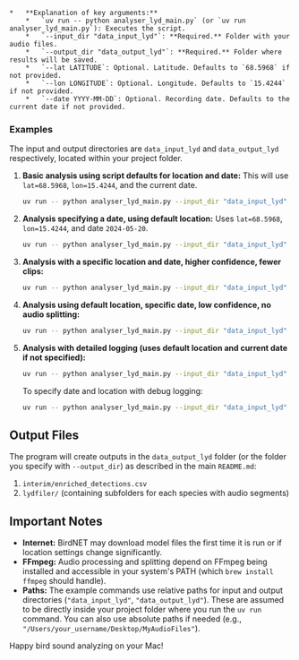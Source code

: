     *   **Explanation of key arguments:**
        *   `uv run -- python analyser_lyd_main.py` (or `uv run analyser_lyd_main.py`): Executes the script.
        *   `--input_dir "data_input_lyd"`: **Required.** Folder with your audio files.
        *   `--output_dir "data_output_lyd"`: **Required.** Folder where results will be saved.
        *   `--lat LATITUDE`: Optional. Latitude. Defaults to `68.5968` if not provided.
        *   `--lon LONGITUDE`: Optional. Longitude. Defaults to `15.4244` if not provided.
        *   `--date YYYY-MM-DD`: Optional. Recording date. Defaults to the current date if not provided.

### Examples

The input and output directories are `data_input_lyd` and `data_output_lyd` respectively, located within your project folder.

1.  **Basic analysis using script defaults for location and date:**
    This will use `lat=68.5968`, `lon=15.4244`, and the current date.
    ```bash
    uv run -- python analyser_lyd_main.py --input_dir "data_input_lyd" --output_dir "data_output_lyd"
    ```

2.  **Analysis specifying a date, using default location:**
    Uses `lat=68.5968`, `lon=15.4244`, and date `2024-05-20`.
    ```bash
    uv run -- python analyser_lyd_main.py --input_dir "data_input_lyd" --output_dir "data_output_lyd" --date 2024-05-20
    ```

3.  **Analysis with a specific location and date, higher confidence, fewer clips:**
    ```bash
    uv run -- python analyser_lyd_main.py --input_dir "data_input_lyd" --output_dir "data_output_lyd" --lat 59.91 --lon 10.75 --date 2024-07-10 --min_conf 0.75 --max_segments 3
    ```

4.  **Analysis using default location, specific date, low confidence, no audio splitting:**
    ```bash
    uv run -- python analyser_lyd_main.py --input_dir "data_input_lyd" --output_dir "data_output_lyd" --date 2024-05-20 --min_conf 0.1 --no_split
    ```

5.  **Analysis with detailed logging (uses default location and current date if not specified):**
    ```bash
    uv run -- python analyser_lyd_main.py --input_dir "data_input_lyd" --output_dir "data_output_lyd" --log_level DEBUG
    ```
    To specify date and location with debug logging:
    ```bash
    uv run -- python analyser_lyd_main.py --input_dir "data_input_lyd" --output_dir "data_output_lyd" --lat 68.5968 --lon 15.4244 --date 2024-05-20 --log_level DEBUG
    ```

## Output Files

The program will create outputs in the `data_output_lyd` folder (or the folder you specify with `--output_dir`) as described in the main `README.md`:
1.  `interim/enriched_detections.csv`
2.  `lydfiler/` (containing subfolders for each species with audio segments)

## Important Notes

*   **Internet:** BirdNET may download model files the first time it is run or if location settings change significantly.
*   **FFmpeg:** Audio processing and splitting depend on FFmpeg being installed and accessible in your system\'s PATH (which `brew install ffmpeg` should handle).
*   **Paths:** The example commands use relative paths for input and output directories (`"data_input_lyd"`, `"data_output_lyd"`). These are assumed to be directly inside your project folder where you run the `uv run` command. You can also use absolute paths if needed (e.g., `"/Users/your_username/Desktop/MyAudioFiles"`).

Happy bird sound analyzing on your Mac!
